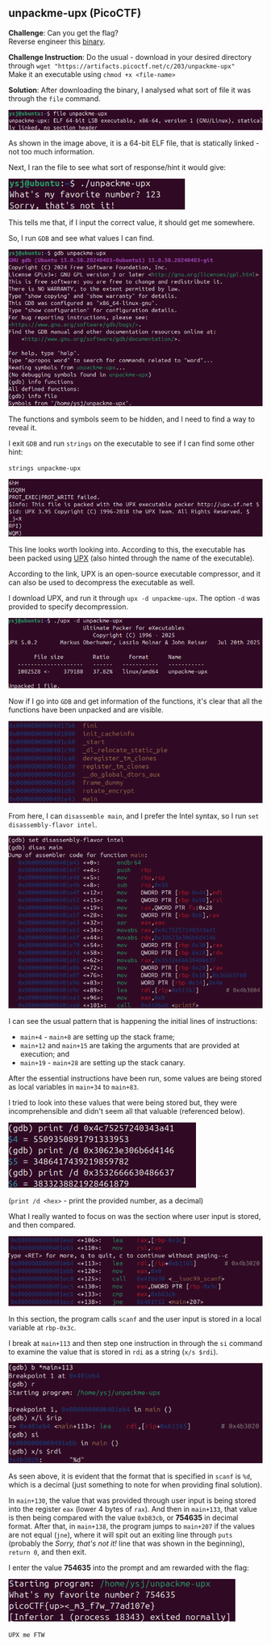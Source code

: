 ## unpackme-upx (PicoCTF)

**Challenge**: 
Can you get the flag?\
Reverse engineer this [binary](https://artifacts.picoctf.net/c/203/unpackme-upx).

**Challenge Instruction**:
Do the usual - download in your desired directory through `wget "https://artifacts.picoctf.net/c/203/unpackme-upx"`\
Make it an executable using `chmod +x <file-name>`

**Solution**:
After downloading the binary, I analysed what sort of file it was through the `file` command.

![file](images/file.png)

As shown in the image above, it is a 64-bit ELF file, that is statically linked - not too much information.

Next, I ran the file to see what sort of response/hint it would give:

![run](images/run.png)

This tells me that, if I input the correct value, it should get me somewhere.

So, I run `GDB` and see what values I can find. 

![initial](images/init-gdb.png)

The functions and symbols seem to be hidden, and I need to find a way to reveal it.

I exit `GDB` and run `strings` on the executable to see if I can find some other hint:

`strings unpackme-upx`

![strings](images/strings.png)

This line looks worth looking into. According to this, the executable has been packed using [UPX](https://github.com/upx/upx) (also hinted through the name of the executable).


According to the link, UPX is an open-source executable compressor, and it can also be used to decompress the executable as well.

I download UPX, and run it through `upx -d unpackme-upx`. The option `-d` was provided to specify decompression.

![unpack](images/upx.png)

Now if I go into `GDB` and get information of the functions, it's clear that all the functions have been unpacked and are visible.

![info functions](images/info-functions.png)

From here, I can `disassemble main`, and I prefer the Intel syntax, so I run `set disassembly-flavor intel`.

![disassemble main](images/disas-main.png)

I can see the usual pattern that is happening the initial lines of instructions:

- `main+4` - `main+8` are setting up the stack frame;
- `main+12` and `main+15` are taking the arguments that are provided at execution; and
- `main+19` - `main+28` are setting up the stack canary.

After the essential instructions have been run, some values are being stored as local variables in `main+34` to `main+83`.

I tried to look into these values that were being stored but, they were incomprehensible and didn't seem all that valuable (referenced below).

![strange values](images/print-decimal.png)

(`print /d <hex>` - print the provided number, as a decimal)

What I really wanted to focus on was the section where user input is stored, and then compared.

![meat and potatoes](images/core.png)

In this section, the program calls `scanf` and the user input is stored in a local variable at `rbp-0x3c`.

I break at `main+113` and then step one instruction in through the `si` command to examine the value that is stored in `rdi` as a string (`x/s $rdi`).

![analyse](images/break.png)

As seen above, it is evident that the format that is specified in `scanf` is `%d`, which is a decimal (just something to note for when providing final solution).

In `main+130`, the value that was provided through user input is being stored into the register `eax` (lower 4 bytes of `rax`).
And then in `main+133`, that value is then being compared with the value `0xb83cb`, or **754635** in decimal format.
After that, in `main+138`, the program jumps to `main+207` if the values are not equal (`jne`), where it will spit out an exiting line through `puts` (probably the *Sorry, that's not it!* line that was shown in the beginning), `return 0`, and then exit.

I enter the value **754635** into the prompt and am rewarded with the flag:

![clear](images/clear.png)

`UPX me FTW`

